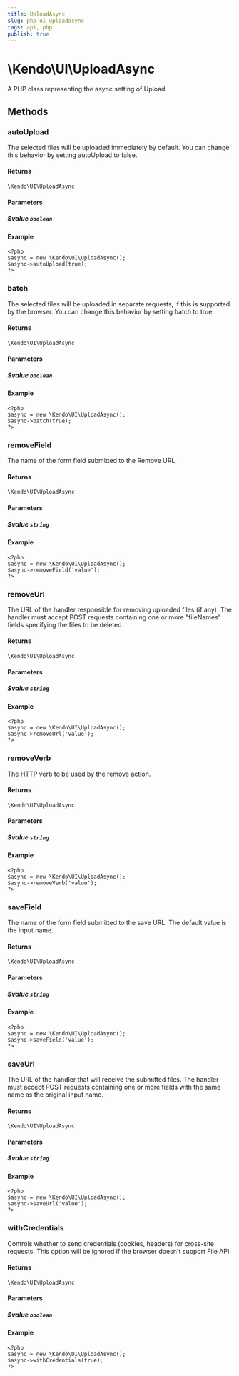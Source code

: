 ```yaml
---
title: UploadAsync
slug: php-ui-uploadasync
tags: api, php
publish: true
---
```


# \Kendo\UI\UploadAsync

A PHP class representing the async setting of Upload.


## Methods

### autoUpload
The selected files will be uploaded immediately by default. You can change this behavior by setting
autoUpload to false.

#### Returns
`\Kendo\UI\UploadAsync`

#### Parameters

##### $value `boolean`



#### Example 
    <?php
    $async = new \Kendo\UI\UploadAsync();
    $async->autoUpload(true);
    ?>

### batch
The selected files will be uploaded in separate requests, if this is supported by the browser.
You can change this behavior by setting batch to true.

#### Returns
`\Kendo\UI\UploadAsync`

#### Parameters

##### $value `boolean`



#### Example 
    <?php
    $async = new \Kendo\UI\UploadAsync();
    $async->batch(true);
    ?>

### removeField
The name of the form field submitted to the Remove URL.

#### Returns
`\Kendo\UI\UploadAsync`

#### Parameters

##### $value `string`



#### Example 
    <?php
    $async = new \Kendo\UI\UploadAsync();
    $async->removeField('value');
    ?>

### removeUrl
The URL of the handler responsible for removing uploaded files (if any). The handler must accept POST
requests containing one or more "fileNames" fields specifying the files to be deleted.

#### Returns
`\Kendo\UI\UploadAsync`

#### Parameters

##### $value `string`



#### Example 
    <?php
    $async = new \Kendo\UI\UploadAsync();
    $async->removeUrl('value');
    ?>

### removeVerb
The HTTP verb to be used by the remove action.

#### Returns
`\Kendo\UI\UploadAsync`

#### Parameters

##### $value `string`



#### Example 
    <?php
    $async = new \Kendo\UI\UploadAsync();
    $async->removeVerb('value');
    ?>

### saveField
The name of the form field submitted to the save URL. The default value is the input name.

#### Returns
`\Kendo\UI\UploadAsync`

#### Parameters

##### $value `string`



#### Example 
    <?php
    $async = new \Kendo\UI\UploadAsync();
    $async->saveField('value');
    ?>

### saveUrl
The URL of the handler that will receive the submitted files. The handler must accept POST requests
containing one or more fields with the same name as the original input name.

#### Returns
`\Kendo\UI\UploadAsync`

#### Parameters

##### $value `string`



#### Example 
    <?php
    $async = new \Kendo\UI\UploadAsync();
    $async->saveUrl('value');
    ?>

### withCredentials
Controls whether to send credentials (cookies, headers) for cross-site requests.
This option will be ignored if the browser doesn't support File API.

#### Returns
`\Kendo\UI\UploadAsync`

#### Parameters

##### $value `boolean`



#### Example 
    <?php
    $async = new \Kendo\UI\UploadAsync();
    $async->withCredentials(true);
    ?>

